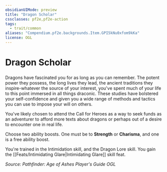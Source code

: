 ```yaml
---
obsidianUIMode: preview
title: "Dragon Scholar"
cssclasses: pf2e,pf2e-action
tags:
  - trait/common
aliases: "Compendium.pf2e.backgrounds.Item.GPI5kNu0xfom9kKa"
license: OGL
---
```

# Dragon Scholar

### 






Dragons have fascinated you for as long as you can remember. The potent power they possess, the long lives they lead, the ancient traditions they inspire-whatever the source of your interest, you've spent much of your life to this point immersed in all things draconic. These studies have bolstered your self-confidence and given you a wide range of methods and tactics you can use to impose your will on others.

You've likely chosen to attend the Call for Heroes as a way to seek funds as an adventurer to afford more texts about dragons or perhaps out of a desire to encounter one in real life.

Choose two ability boosts. One must be to **Strength** or **Charisma**, and one is a free ability boost.

You're trained in the Intimidation skill, and the Dragon Lore skill. You gain the [[Feats/Intimidating Glare|Intimidating Glare]] skill feat.

*Source: Pathfinder: Age of Ashes Player's Guide*
*OGL*